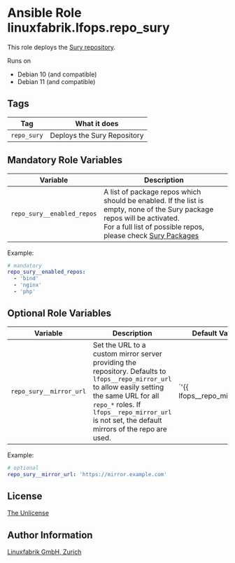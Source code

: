 # Ansible Role linuxfabrik.lfops.repo_sury

This role deploys the [Sury repository](https://deb.sury.org/).

Runs on

* Debian 10 (and compatible)
* Debian 11 (and compatible)


## Tags

| Tag         | What it does                |
| ---         | ------------                |
| `repo_sury` | Deploys the Sury Repository |

## Mandatory Role Variables

| Variable | Description |
| -------- | ----------- |
| `repo_sury__enabled_repos` | A list of package repos which should be enabled. If the list is empty, none of the Sury package repos will be activated.<br>For a full list of possible repos, please check [Sury Packages](https://packages.sury.org) |

Example:
```yaml
# mandatory
repo_sury__enabled_repos:
  - 'bind'
  - 'nginx'
  - 'php'
```

## Optional Role Variables

| Variable | Description | Default Value |
| -------- | ----------- | ------------- |
| `repo_sury__mirror_url` | Set the URL to a custom mirror server providing the repository. Defaults to `lfops__repo_mirror_url` to allow easily setting the same URL for all `repo_*` roles. If `lfops__repo_mirror_url` is not set, the default mirrors of the repo are used. | `'{{ lfops__repo_mirror_url | default("") }}'` |

Example:
```yaml
# optional
repo_sury__mirror_url: 'https://mirror.example.com'
```


## License

[The Unlicense](https://unlicense.org/)


## Author Information

[Linuxfabrik GmbH, Zurich](https://www.linuxfabrik.ch)

